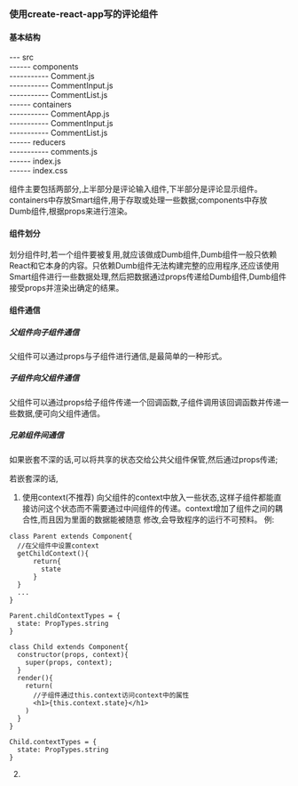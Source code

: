 ### 使用create-react-app写的评论组件

#### 基本结构

--- src                                                                                       
------ components                                                       
----------- Comment.js                                                                                                              
----------- CommentInput.js                                                                                      
----------- CommentList.js                                                                              
------ containers                                                                                                                 
----------- CommentApp.js                                                                                                                 
----------- CommentInput.js                                                                                                      
----------- CommentList.js                                                                                                             
------ reducers                                                                                                                          
----------- comments.js                                                                                                                  
------ index.js                                                                                                                          
------ index.css   

组件主要包括两部分,上半部分是评论输入组件,下半部分是评论显示组件。containers中存放Smart组件,用于存取或处理一些数据;components中存放Dumb组件,根据props来进行渲染。

#### 组件划分

划分组件时,若一个组件要被复用,就应该做成Dumb组件,Dumb组件一般只依赖React和它本身的内容。只依赖Dumb组件无法构建完整的应用程序,还应该使用Smart组件进行一些数据处理,然后把数据通过props传递给Dumb组件,Dumb组件接受props并渲染出确定的结果。

#### 组件通信

##### 父组件向子组件通信
父组件可以通过props与子组件进行通信,是最简单的一种形式。

##### 子组件向父组件通信
父组件可以通过props给子组件传递一个回调函数,子组件调用该回调函数并传递一些数据,便可向父组件通信。

##### 兄弟组件间通信
如果嵌套不深的话,可以将共享的状态交给公共父组件保管,然后通过props传递; 

若嵌套深的话,

1. 使用context(不推荐)
向父组件的context中放入一些状态,这样子组件都能直接访问这个状态而不需要通过中间组件的传递。context增加了组件之间的耦合性,而且因为里面的数据能被随意
修改,会导致程序的运行不可预料。
例:
```
class Parent extends Component{
  //在父组件中设置context
  getChildContext(){
      return{
        state
      }
  }
  ...
}

Parent.childContextTypes = {
  state: PropTypes.string
}

class Child extends Component{
  constructor(props, context){
    super(props, context);
  }
  render(){
    return(
      //子组件通过this.context访问context中的属性
      <h1>{this.context.state}</h1>
    )
  }
}

Child.contextTypes = {
  state: PropTypes.string
}
```

2. 
































